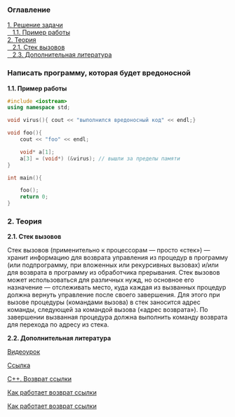 <h3>Оглавление</h3>
<a href="#one">1. Решение задачи</a><br>
<a href="#two">&nbsp;&nbsp;&nbsp;1.1. Пример работы</a><br>
<a href="#three">2. Теория</a><br>
<a href="#four">&nbsp;&nbsp;&nbsp;2.1. Стек вызовов</a><br>
<a href="#six">&nbsp;&nbsp;&nbsp;2.3. Дополнительная литература</a><br>

<h3 id="one">Написать программу, которая будет вредоносной</h3>
<p></p>

<b id="two">1.1. Пример работы</b><br>
<img src="https://habrastorage.org/files/825/9b9/a84/8259b9a840de427d862193a706695a28.png" alt="">
<br>
```c++
#include <iostream>
using namespace std;

void virus(){ cout << "выполнился вредоносный код" << endl;}

void foo(){
    cout << "foo" << endl;

    void* a[1];
    a[3] = (void*) (&virus); // вышли за пределы памяти
}

int main(){

    foo();
    return 0;
}

```

<h3 id="three">2. Теория</h3>
<b id="four">2.1. Cтек вызовов</b>
<img src="https://upload.wikimedia.org/wikipedia/ru/5/55/CallStackFrame.png" align="left" alt="">
<p>Стек вызовов (применительно к процессорам — просто «стек») — хранит информацию для возврата управления из процедур в программу (или подпрограмму, при вложенных или рекурсивных вызовах) и/или для возврата в программу из обработчика прерывания. Стек вызовов может использоваться для различных нужд, но основное его назначение — отслеживать место, куда каждая из вызванных процедур должна вернуть управление после своего завершения. Для этого при вызове процедуры (командами вызова) в стек заносится адрес команды, следующей за командой вызова («адрес возврата»). По завершении вызванная процедура должна выполнить команду возврата для перехода по адресу из стека.</p>

<b id="six">2.2. Дополнительная литература</b>
<p><a href="https://stepic.org/lesson/%D0%A1%D1%82%D0%B5%D0%BA-%D0%B2%D1%8B%D0%B7%D0%BE%D0%B2%D0%BE%D0%B2-538/step/6?course=%D0%9F%D1%80%D0%BE%D0%B3%D1%80%D0%B0%D0%BC%D0%BC%D0%B8%D1%80%D0%BE%D0%B2%D0%B0%D0%BD%D0%B8%D0%B5-%D0%BD%D0%B0-%D1%8F%D0%B7%D1%8B%D0%BA%D0%B5-C%2B%2B&unit=861">Видеоурок</a></p>
<p><a href="https://ru.wikipedia.org/wiki/%D0%A1%D1%81%D1%8B%D0%BB%D0%BA%D0%B0_(C%2B%2B)">Ссылка</a></p>
<p><a href="http://cplus-plus-ru.blogspot.ru/2010/10/c_26.html">C++. Возврат ссылки</a></p>
<p><a href="http://ru.stackoverflow.com/questions/178009/%D0%9A%D0%B0%D0%BA-%D1%80%D0%B0%D0%B1%D0%BE%D1%82%D0%B0%D0%B5%D1%82-%D0%B2%D0%BE%D0%B7%D0%B2%D1%80%D0%B0%D1%82-%D1%81%D1%81%D1%8B%D0%BB%D0%BA%D0%B8">Как работает возврат ссылки</a></p>
<p><a href="https://ru.wikipedia.org/wiki/%D0%A1%D1%82%D0%B5%D0%BA_%D0%B2%D1%8B%D0%B7%D0%BE%D0%B2%D0%BE%D0%B2">Как работает возврат ссылки</a></p>
